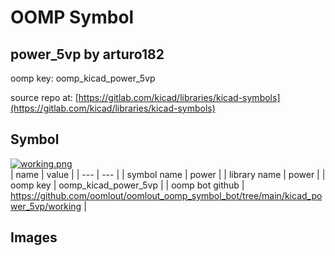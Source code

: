 # OOMP Symbol  
## power_5vp  by arturo182  
  
oomp key: oomp_kicad_power_5vp  
  
source repo at: [https://gitlab.com/kicad/libraries/kicad-symbols](https://gitlab.com/kicad/libraries/kicad-symbols)  
## Symbol  
  
[![working.png](working_600.png)](working.png)  
| name | value | 
| --- | --- | 
| symbol name | power | 
| library name | power | 
| oomp key | oomp_kicad_power_5vp | 
| oomp bot github | https://github.com/oomlout/oomlout_oomp_symbol_bot/tree/main/kicad_power_5vp/working | 
## Images  
